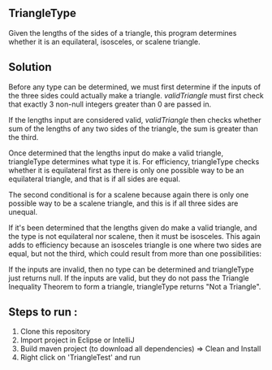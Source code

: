 ## TriangleType
Given the lengths of the sides of a triangle, this program determines whether it is an equilateral, isosceles, or scalene triangle.

## Solution
Before any type can be determined, we must first determine if the inputs of the three sides could actually make a triangle. <i>validTriangle</i> must first check that exactly 3 non-null integers greater than 0 are passed in. 

If the lengths input are considered valid, <i>validTriangle</i> then checks whether sum of the lengths of any two sides of the triangle, the sum is greater than the third.

Once determined that the lengths input do make a valid triangle, triangleType determines what type it is. For efficiency, triangleType checks whether it is equilateral first as there is only one possible way to be an equilateral triangle, and that is if all sides are equal. 

The second conditional is for a scalene because again there is only one possible way to be a scalene triangle, and this is if all three sides are unequal.

If it's been determined that the lengths given do make a valid triangle, and the type is not equilateral nor scalene, then it must be isosceles. This again adds to efficiency because an isosceles triangle is one where two sides are equal, but not the third, which could result from more than one possibilities:

If the inputs are invalid, then no type can be determined and triangleType just returns null. If the inputs are valid, but they do not pass the Triangle Inequality Theorem to form a triangle, triangleType returns "Not a Triangle".

## Steps to run :
1. Clone this repository
2. Import project in Eclipse or IntelliJ 
3. Build maven project (to download all dependencies) => Clean and Install
4. Right click on 'TriangleTest' and run
